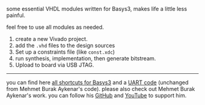 some essential VHDL modules written for Basys3, makes life a little less painful.

feel free to use all modules as needed.

1. create a new Vivado project.
2. add the `.vhd` files to the design sources
3. Set up a constraints file (like `const.xdc`)
4. run synthesis, implementation, then generate bitstream.
5. Upload to board via USB JTAG.

---

you can find here [all shortcuts for Basys3](https://github.com/billypatty/VHDL/blob/main/Basys3Shortcuts.xdc) and a [UART code](https://github.com/billypatty/VHDL/blob/main/8bitUART.vhd) (unchanged from Mehmet Burak Aykenar's code). please also check out Mehmet Burak Aykenar's work. you can follow his [GitHub](https://github.com/mbaykenar) and [YouTube](https://www.youtube.com/@mehmetburakaykenar) to support him.
